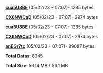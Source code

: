 [**cua5U8BE**](/data/cua5U8BE.txt) (05/02/23 - 07:07)- 1285 bytes

[**CX6NWCqD**](/data/CX6NWCqD.txt) (05/02/23 - 07:07)- 2974 bytes

[**cua5U8BE**](/data/cua5U8BE.txt) (05/02/23 - 07:07)- 1285 bytes

[**CX6NWCqD**](/data/CX6NWCqD.txt) (05/02/23 - 07:07)- 2974 bytes

[**anEGr7tc**](/data/anEGr7tc.txt) (05/02/23 - 07:07)- 89087 bytes

**Total Datas**: 8345

**Total Size**: 56.14 MB / 56.1 MB
